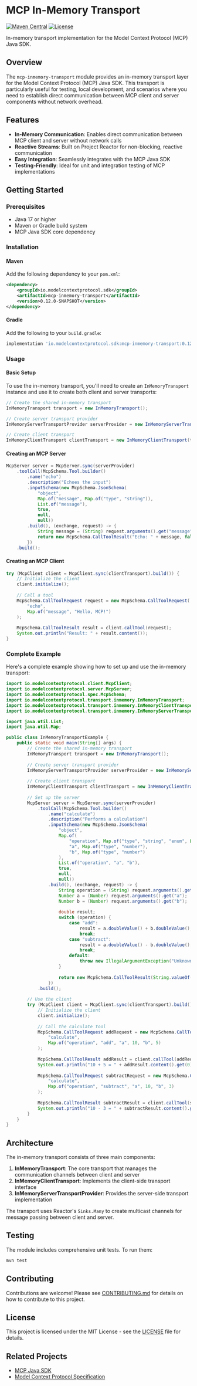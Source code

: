 # MCP In-Memory Transport

[![Maven Central](https://img.shields.io/maven-central/v/io.modelcontextprotocol.sdk/mcp-inmemory-transport)](https://central.sonatype.com/artifact/io.modelcontextprotocol.sdk/mcp-inmemory-transport)
[![License](https://img.shields.io/badge/license-MIT-blue.svg)](LICENSE)

In-memory transport implementation for the Model Context Protocol (MCP) Java SDK.

## Overview

The `mcp-inmemory-transport` module provides an in-memory transport layer for the Model Context Protocol (MCP) Java SDK. This transport is particularly useful for testing, local development, and scenarios where you need to establish direct communication between MCP client and server components without network overhead.

## Features

- **In-Memory Communication**: Enables direct communication between MCP client and server without network calls
- **Reactive Streams**: Built on Project Reactor for non-blocking, reactive communication
- **Easy Integration**: Seamlessly integrates with the MCP Java SDK
- **Testing-Friendly**: Ideal for unit and integration testing of MCP implementations

## Getting Started

### Prerequisites

- Java 17 or higher
- Maven or Gradle build system
- MCP Java SDK core dependency

### Installation

#### Maven

Add the following dependency to your `pom.xml`:

```xml
<dependency>
    <groupId>io.modelcontextprotocol.sdk</groupId>
    <artifactId>mcp-inmemory-transport</artifactId>
    <version>0.12.0-SNAPSHOT</version>
</dependency>
```

#### Gradle

Add the following to your `build.gradle`:

```gradle
implementation 'io.modelcontextprotocol.sdk:mcp-inmemory-transport:0.12.0-SNAPSHOT'
```

### Usage

#### Basic Setup

To use the in-memory transport, you'll need to create an `InMemoryTransport` instance and use it to create both client and server transports:

```java
// Create the shared in-memory transport
InMemoryTransport transport = new InMemoryTransport();

// Create server transport provider
InMemoryServerTransportProvider serverProvider = new InMemoryServerTransportProvider(transport);

// Create client transport
InMemoryClientTransport clientTransport = new InMemoryClientTransport(transport);
```

#### Creating an MCP Server

```java
McpServer server = McpServer.sync(serverProvider)
    .toolCall(McpSchema.Tool.builder()
        .name("echo")
        .description("Echoes the input")
        .inputSchema(new McpSchema.JsonSchema(
            "object", 
            Map.of("message", Map.of("type", "string")), 
            List.of("message"), 
            true, 
            null, 
            null))
        .build(), (exchange, request) -> {
            String message = (String) request.arguments().get("message");
            return new McpSchema.CallToolResult("Echo: " + message, false);
        })
    .build();
```

#### Creating an MCP Client

```java
try (McpClient client = McpClient.sync(clientTransport).build()) {
    // Initialize the client
    client.initialize();
    
    // Call a tool
    McpSchema.CallToolRequest request = new McpSchema.CallToolRequest(
        "echo", 
        Map.of("message", "Hello, MCP!")
    );
    
    McpSchema.CallToolResult result = client.callTool(request);
    System.out.println("Result: " + result.content());
}
```

### Complete Example

Here's a complete example showing how to set up and use the in-memory transport:

```java
import io.modelcontextprotocol.client.McpClient;
import io.modelcontextprotocol.server.McpServer;
import io.modelcontextprotocol.spec.McpSchema;
import io.modelcontextprotocol.transport.inmemory.InMemoryTransport;
import io.modelcontextprotocol.transport.inmemory.InMemoryClientTransport;
import io.modelcontextprotocol.transport.inmemory.InMemoryServerTransportProvider;

import java.util.List;
import java.util.Map;

public class InMemoryTransportExample {
    public static void main(String[] args) {
        // Create the shared in-memory transport
        InMemoryTransport transport = new InMemoryTransport();
        
        // Create server transport provider
        InMemoryServerTransportProvider serverProvider = new InMemoryServerTransportProvider(transport);
        
        // Create client transport
        InMemoryClientTransport clientTransport = new InMemoryClientTransport(transport);
        
        // Set up the server
        McpServer server = McpServer.sync(serverProvider)
            .toolCall(McpSchema.Tool.builder()
                .name("calculate")
                .description("Performs a calculation")
                .inputSchema(new McpSchema.JsonSchema(
                    "object",
                    Map.of(
                        "operation", Map.of("type", "string", "enum", List.of("add", "subtract")),
                        "a", Map.of("type", "number"),
                        "b", Map.of("type", "number")
                    ),
                    List.of("operation", "a", "b"),
                    true,
                    null,
                    null))
                .build(), (exchange, request) -> {
                    String operation = (String) request.arguments().get("operation");
                    Number a = (Number) request.arguments().get("a");
                    Number b = (Number) request.arguments().get("b");
                    
                    double result;
                    switch (operation) {
                        case "add":
                            result = a.doubleValue() + b.doubleValue();
                            break;
                        case "subtract":
                            result = a.doubleValue() - b.doubleValue();
                            break;
                        default:
                            throw new IllegalArgumentException("Unknown operation: " + operation);
                    }
                    
                    return new McpSchema.CallToolResult(String.valueOf(result), false);
                })
            .build();
        
        // Use the client
        try (McpClient client = McpClient.sync(clientTransport).build()) {
            // Initialize the client
            client.initialize();
            
            // Call the calculate tool
            McpSchema.CallToolRequest addRequest = new McpSchema.CallToolRequest(
                "calculate",
                Map.of("operation", "add", "a", 10, "b", 5)
            );
            
            McpSchema.CallToolResult addResult = client.callTool(addRequest);
            System.out.println("10 + 5 = " + addResult.content().get(0));
            
            McpSchema.CallToolRequest subtractRequest = new McpSchema.CallToolRequest(
                "calculate",
                Map.of("operation", "subtract", "a", 10, "b", 3)
            );
            
            McpSchema.CallToolResult subtractResult = client.callTool(subtractRequest);
            System.out.println("10 - 3 = " + subtractResult.content().get(0));
        }
    }
}
```

## Architecture

The in-memory transport consists of three main components:

1. **InMemoryTransport**: The core transport that manages the communication channels between client and server
2. **InMemoryClientTransport**: Implements the client-side transport interface
3. **InMemoryServerTransportProvider**: Provides the server-side transport implementation

The transport uses Reactor's `Sinks.Many` to create multicast channels for message passing between client and server.

## Testing

The module includes comprehensive unit tests. To run them:

```bash
mvn test
```

## Contributing

Contributions are welcome! Please see [CONTRIBUTING.md](../CONTRIBUTING.md) for details on how to contribute to this project.

## License

This project is licensed under the MIT License - see the [LICENSE](LICENSE) file for details.

## Related Projects

- [MCP Java SDK](https://github.com/modelcontextprotocol/java-sdk)
- [Model Context Protocol Specification](https://github.com/modelcontextprotocol/specification)